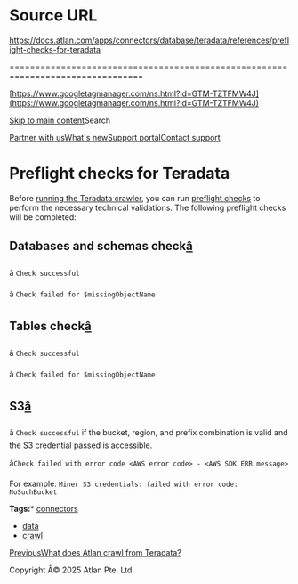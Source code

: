# Source URL
https://docs.atlan.com/apps/connectors/database/teradata/references/preflight-checks-for-teradata

================================================================================

<!--
canonical: https://docs.atlan.com/apps/connectors/database/teradata/references/preflight-checks-for-teradata
link-alternate: https://docs.atlan.com/apps/connectors/database/teradata/references/preflight-checks-for-teradata
meta-description: Before [running the Teradata crawler](/apps/connectors/database/teradata/how-tos/crawl-teradata), you can run [preflight checks](/product/connections/con.
meta-docsearch:docusaurus_tag: docs-default-current
meta-docsearch:language: en
meta-docsearch:version: current
meta-docusaurus_locale: en
meta-docusaurus_tag: docs-default-current
meta-docusaurus_version: current
meta-generator: Docusaurus v3.8.1
meta-og-description: Before [running the Teradata crawler](/apps/connectors/database/teradata/how-tos/crawl-teradata), you can run [preflight checks](/product/connections/con.
meta-og-locale: en
meta-og-title: Preflight checks for Teradata | Atlan Documentation
meta-og-url: https://docs.atlan.com/apps/connectors/database/teradata/references/preflight-checks-for-teradata
meta-twitter:card: summary_large_image
meta-viewport: width=device-width,initial-scale=1
title: Preflight checks for Teradata | Atlan Documentation
-->

[https://www.googletagmanager.com/ns.html?id=GTM-TZTFMW4J](https://www.googletagmanager.com/ns.html?id=GTM-TZTFMW4J)

[Skip to main content](#__docusaurus_skipToContent_fallback)Search

[Partner with us](https://docs.google.com/forms/d/e/1FAIpQLScuAIhCm2GS7YFstrOjawbP8J7PUmOynQo7wI2yGCcCyEcVSw/viewform)[What's new](https://shipped.atlan.com/)[Support portal](https://atlan.zendesk.com/auth/v2/login/signin?return_to=https%3A%2F%2Fatlan.zendesk.com%2Fhc%2Fen-us&theme=hc&locale=en-us&brand_id=1900000425113&auth_origin=1900000425113%2Cfalse%2Ctrue)[Contact support](/support/submit-request)

Preflight checks for Teradata
=============================

Before [running the Teradata crawler](/apps/connectors/database/teradata/how-tos/crawl-teradata), you can run [preflight checks](/product/connections/concepts/what-are-preflight-checks) to perform the necessary technical validations. The following preflight checks will be completed:

Databases and schemas check[â](#databases-and-schemas-check "Direct link to Databases and schemas check")
-----------------------------------------------------------------------------------------------------------

â `Check successful`

â `Check failed for $missingObjectName`

Tables check[â](#tables-check "Direct link to Tables check")
--------------------------------------------------------------

â `Check successful`

â `Check failed for $missingObjectName`

S3[â](#s3 "Direct link to S3")
--------------------------------

â `Check successful` if the bucket, region, and prefix combination is valid and the S3 credential passed is accessible.

â`Check failed with error code <AWS error code> - <AWS SDK ERR message>`

For example: `Miner S3 credentials: failed with error code: NoSuchBucket`

**Tags:*** [connectors](/tags/connectors)
* [data](/tags/data)
* [crawl](/tags/crawl)

[PreviousWhat does Atlan crawl from Teradata?](/apps/connectors/database/teradata/references/what-does-atlan-crawl-from-teradata)

Copyright Â© 2025 Atlan Pte. Ltd.

